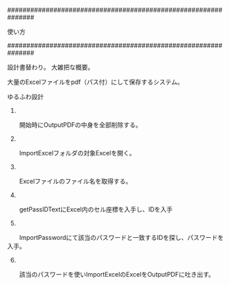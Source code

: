 ###############################################################

使い方




###############################################################

設計書替わり。
大雑把な概要。

大量のExcelファイルをpdf（パス付）にして保存するシステム。


ゆるふわ設計


1.
　　開始時にOutputPDFの中身を全部削除する。



2.
　　ImportExcelフォルダの対象Excelを開く。




3.
　　Excelファイルのファイル名を取得する。





4.
　　getPassIDTextにExcel内のセル座標を入手し、IDを入手




5.
　　ImportPasswordにて該当のパスワードと一致するIDを探し、パスワードを入手。





6.
　　該当のパスワードを使いImportExcelのExcelをOutputPDFに吐き出す。


